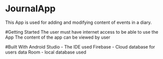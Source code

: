 # JournalApp
This App is used for adding and modifying content of events in a diary.

#Getting Started
The user must have internet access to be able to use the App
The content of the app can be viewed by user


#Built With
Android Studio - The IDE used
Firebase - Cloud database for users data
Room - local database used
